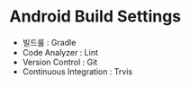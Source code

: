 # Android Build Settings
* 빌드룰 : Gradle
* Code Analyzer : Lint
* Version Control : Git
* Continuous Integration : Trvis
